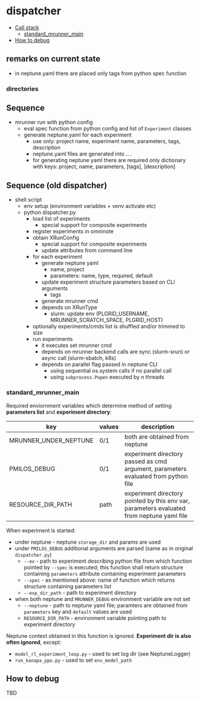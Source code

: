 # dispatcher

- [Call stack](#call-stack)
  - [standard_mrunner_main](#standard_mrunner_main)
- [How to debug](#how-to-debug)

## remarks on current state

- in neptune.yaml there are placed only tags from python spec function

### directories



## Sequence

- mrunner run with python config
  - eval spec function from python config and list of `Experiment` classes
  - generate neptune.yaml for each experiment
    - use only: project name, experiment name, parameters, tags, description
    - neptune.yaml files are generated into ....
    - for generating neptune yaml there are required only dictionary with keys: 
    project, name, parameters, [tags], [description]

## Sequence (old dispatcher)

- shell script
  - env setup (environment variables + venv activate etc)
  - python dispatcher.py
    - load list of experiments
      - special support for composite experiments
    - register experiments in omninote
    - obtain XRunConfig
      - special support for composite experiments
      - update attributes from command line
    - for each experiment
      - generate neptune yaml
        - name, project
        - parameters: name, type, required, default
      - update experiment structure parameters based on CLI arguments
        - tags
      - generate mrunner cmd
      - depends on XRunType
        - slurm: update env (PLGRID_USERNAME, MRUNNER_SCRATCH_SPACE, PLGRID_HOST)
    - optionally experiments/cmds list is shuffled and/or trimmed to size
    - run experiments
      - it executes set mrunner cmd
      - depends on mrunner backend calls are sync (slurm-srun) or async call (slurm-sbatch, k8s)
      - depends on parallel flag passed in neptune CLI
        - using sequential os.system calls if no parallel call
        - using `subprocess.Popen` executed by n threads  

### standard_mrunner_main

Required enviornment variables which determine method of setting
**parameters list** and **experiment directory**:

| key                    | values | description                                          |                       
| ---------------------- | ------ | ---------------------------------------------------  |
| MRUNNER_UNDER_NEPTUNE  | 0/1    | both are obtained from neptune                                                     |
| PMILOS_DEBUG           | 0/1    | experiment directory passed as cmd argument, parameters evaluated from python file |
| RESOURCE_DIR_PATH      | path   | experiment directory pointed by this env var, parameters evaluated from neptune yaml file   |

When experiment is started:

  - under neptune - neptune `storage_dir` and params are used
  - under `PMILOS_DEBUG` additional arguments are parsed (same as in original `dispatcher.py`)
    -  `--ex` - path to experiment describing python file from which
    function pointed by `--spec` is executed; this function shall return
    structure containing `parameters` attribute containing experiment parameters
    - `--spec` - as mentioned above: name of function which returns structure
    containing parameters list
    - `--exp_dir_path` - path to experiment directory
  - when both neptune and `MRUNNER_DEBUG` environment variable are not set
    - `--neptune` - path to neptune yaml file; paramters are obtained from `parameters`
    key and `default` values are used
    - `RESOURCE_DIR_PATH` - environment variable pointing path to experiment directory
  
     
Neptune context obtained in this function is ignored.
**Experiment dir is also often ignored**, except:
- `model_rl_experiment_loop.py` - used to set log dir (see NeptuneLogger)
- `run_kanapa_ppo.py` - used to set `env_model_path`

## How to debug

TBD